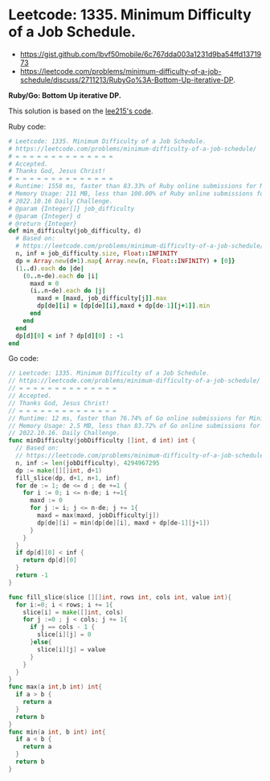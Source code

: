 # Leetcode: 1335. Minimum Difficulty of a Job Schedule.

- https://gist.github.com/lbvf50mobile/6c767dda003a1231d9ba54ffd1371973
- https://leetcode.com/problems/minimum-difficulty-of-a-job-schedule/discuss/2711213/RubyGo%3A-Bottom-Up-iterative-DP.

**Ruby/Go: Bottom Up iterative DP.**

This solution is based on the [lee215's code](https://leetcode.com/problems/minimum-difficulty-of-a-job-schedule/discuss/490316/JavaC%2B%2BPython3-DP-O(nd)-Solution).


Ruby code:
```Ruby
# Leetcode: 1335. Minimum Difficulty of a Job Schedule.
# https://leetcode.com/problems/minimum-difficulty-of-a-job-schedule/
# = = = = = = = = = = = = = =
# Accepted.
# Thanks God, Jesus Christ!
# = = = = = = = = = = = = = =
# Runtime: 1558 ms, faster than 83.33% of Ruby online submissions for Minimum Difficulty of a Job Schedule.
# Memory Usage: 211 MB, less than 100.00% of Ruby online submissions for Minimum Difficulty of a Job Schedule.
# 2022.10.16 Daily Challenge.
# @param {Integer[]} job_difficulty
# @param {Integer} d
# @return {Integer}
def min_difficulty(job_difficulty, d)
  # Based on:
  # https://leetcode.com/problems/minimum-difficulty-of-a-job-schedule/discuss/490316/JavaC%2B%2BPython3-DP-O(nd)-Solution
  n, inf = job_difficulty.size, Float::INFINITY
  dp = Array.new(d+1).map{ Array.new(n, Float::INFINITY) + [0]}
  (1..d).each do |de|
    (0..n-de).each do |i|
      maxd = 0
      (i..n-de).each do |j|
        maxd = [maxd, job_difficulty[j]].max
        dp[de][i] = [dp[de][i],maxd + dp[de-1][j+1]].min
      end
    end
  end
  dp[d][0] < inf ? dp[d][0] : -1
end
```

Go code:
```Go
// Leetcode: 1335. Minimum Difficulty of a Job Schedule.
// https://leetcode.com/problems/minimum-difficulty-of-a-job-schedule/
// = = = = = = = = = = = = = =
// Accepted.
// Thanks God, Jesus Christ!
// = = = = = = = = = = = = = =
// Runtime: 12 ms, faster than 76.74% of Go online submissions for Minimum Difficulty of a Job Schedule.
// Memory Usage: 2.5 MB, less than 83.72% of Go online submissions for Minimum Difficulty of a Job Schedule.
// 2022.10.16. Daily Challenge.
func minDifficulty(jobDifficulty []int, d int) int {
  // Based on:
  // https://leetcode.com/problems/minimum-difficulty-of-a-job-schedule/discuss/490316/JavaC%2B%2BPython3-DP-O(nd)-Solution
  n, inf := len(jobDifficulty), 4294967295
  dp := make([][]int, d+1)
  fill_slice(dp, d+1, n+1, inf)
  for de := 1; de <= d ; de +=1 {
    for i := 0; i <= n-de; i +=1{
      maxd := 0
      for j := i; j <= n-de; j += 1{
        maxd = max(maxd, jobDifficulty[j])
        dp[de][i] = min(dp[de][i], maxd + dp[de-1][j+1])
      }
    }
  }
  if dp[d][0] < inf {
    return dp[d][0]
  }
  return -1
}

func fill_slice(slice [][]int, rows int, cols int, value int){
  for i:=0; i < rows; i += 1{
    slice[i] = make([]int, cols)
    for j :=0 ; j < cols; j += 1{
      if j == cols - 1 {
        slice[i][j] = 0
      }else{
        slice[i][j] = value 
      }
    }
  }
}
func max(a int,b int) int{
  if a > b {
    return a
  }
  return b
}
func min(a int, b int) int{
  if a < b {
    return a
  }
  return b
}
```
